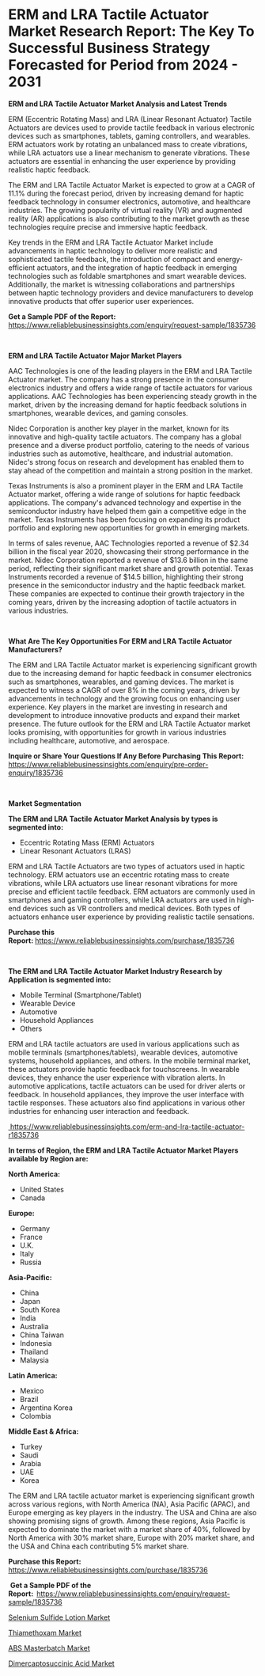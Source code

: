 <p><h1>ERM and LRA Tactile Actuator Market Research Report: The Key To Successful Business Strategy Forecasted for Period from 2024 - 2031</h1></p><p><strong>ERM and LRA Tactile Actuator Market Analysis and Latest Trends</strong></p>
<p><p>ERM (Eccentric Rotating Mass) and LRA (Linear Resonant Actuator) Tactile Actuators are devices used to provide tactile feedback in various electronic devices such as smartphones, tablets, gaming controllers, and wearables. ERM actuators work by rotating an unbalanced mass to create vibrations, while LRA actuators use a linear mechanism to generate vibrations. These actuators are essential in enhancing the user experience by providing realistic haptic feedback.</p><p>The ERM and LRA Tactile Actuator Market is expected to grow at a CAGR of 11.1% during the forecast period, driven by increasing demand for haptic feedback technology in consumer electronics, automotive, and healthcare industries. The growing popularity of virtual reality (VR) and augmented reality (AR) applications is also contributing to the market growth as these technologies require precise and immersive haptic feedback.</p><p>Key trends in the ERM and LRA Tactile Actuator Market include advancements in haptic technology to deliver more realistic and sophisticated tactile feedback, the introduction of compact and energy-efficient actuators, and the integration of haptic feedback in emerging technologies such as foldable smartphones and smart wearable devices. Additionally, the market is witnessing collaborations and partnerships between haptic technology providers and device manufacturers to develop innovative products that offer superior user experiences.</p></p>
<p><strong>Get a Sample PDF of the Report:&nbsp;</strong> <a href="https://www.reliablebusinessinsights.com/enquiry/request-sample/1835736">https://www.reliablebusinessinsights.com/enquiry/request-sample/1835736</a></p>
<p>&nbsp;</p>
<p><strong>ERM and LRA Tactile Actuator Major Market Players</strong></p>
<p><p>AAC Technologies is one of the leading players in the ERM and LRA Tactile Actuator market. The company has a strong presence in the consumer electronics industry and offers a wide range of tactile actuators for various applications. AAC Technologies has been experiencing steady growth in the market, driven by the increasing demand for haptic feedback solutions in smartphones, wearable devices, and gaming consoles.</p><p>Nidec Corporation is another key player in the market, known for its innovative and high-quality tactile actuators. The company has a global presence and a diverse product portfolio, catering to the needs of various industries such as automotive, healthcare, and industrial automation. Nidec's strong focus on research and development has enabled them to stay ahead of the competition and maintain a strong position in the market.</p><p>Texas Instruments is also a prominent player in the ERM and LRA Tactile Actuator market, offering a wide range of solutions for haptic feedback applications. The company's advanced technology and expertise in the semiconductor industry have helped them gain a competitive edge in the market. Texas Instruments has been focusing on expanding its product portfolio and exploring new opportunities for growth in emerging markets.</p><p>In terms of sales revenue, AAC Technologies reported a revenue of $2.34 billion in the fiscal year 2020, showcasing their strong performance in the market. Nidec Corporation reported a revenue of $13.6 billion in the same period, reflecting their significant market share and growth potential. Texas Instruments recorded a revenue of $14.5 billion, highlighting their strong presence in the semiconductor industry and the haptic feedback market. These companies are expected to continue their growth trajectory in the coming years, driven by the increasing adoption of tactile actuators in various industries.</p></p>
<p>&nbsp;</p>
<p><strong>What Are The Key Opportunities For ERM and LRA Tactile Actuator Manufacturers?</strong></p>
<p><p>The ERM and LRA Tactile Actuator market is experiencing significant growth due to the increasing demand for haptic feedback in consumer electronics such as smartphones, wearables, and gaming devices. The market is expected to witness a CAGR of over 8% in the coming years, driven by advancements in technology and the growing focus on enhancing user experience. Key players in the market are investing in research and development to introduce innovative products and expand their market presence. The future outlook for the ERM and LRA Tactile Actuator market looks promising, with opportunities for growth in various industries including healthcare, automotive, and aerospace.</p></p>
<p><strong>Inquire or Share Your Questions If Any Before Purchasing This Report:</strong> <a href="https://www.reliablebusinessinsights.com/enquiry/pre-order-enquiry/1835736">https://www.reliablebusinessinsights.com/enquiry/pre-order-enquiry/1835736</a></p>
<p>&nbsp;</p>
<p><strong>Market Segmentation</strong></p>
<p><strong>The ERM and LRA Tactile Actuator Market Analysis by types is segmented into:</strong></p>
<p><ul><li>Eccentric Rotating Mass (ERM) Actuators</li><li>Linear Resonant Actuators (LRAS)</li></ul></p>
<p><p>ERM and LRA Tactile Actuators are two types of actuators used in haptic technology. ERM actuators use an eccentric rotating mass to create vibrations, while LRA actuators use linear resonant vibrations for more precise and efficient tactile feedback. ERM actuators are commonly used in smartphones and gaming controllers, while LRA actuators are used in high-end devices such as VR controllers and medical devices. Both types of actuators enhance user experience by providing realistic tactile sensations.</p></p>
<p><strong>Purchase this Report:&nbsp;</strong><a href="https://www.reliablebusinessinsights.com/purchase/1835736">https://www.reliablebusinessinsights.com/purchase/1835736</a></p>
<p>&nbsp;</p>
<p><strong>The ERM and LRA Tactile Actuator Market Industry Research by Application is segmented into:</strong></p>
<p><ul><li>Mobile Terminal (Smartphone/Tablet)</li><li>Wearable Device</li><li>Automotive</li><li>Household Appliances</li><li>Others</li></ul></p>
<p><p>ERM and LRA tactile actuators are used in various applications such as mobile terminals (smartphones/tablets), wearable devices, automotive systems, household appliances, and others. In the mobile terminal market, these actuators provide haptic feedback for touchscreens. In wearable devices, they enhance the user experience with vibration alerts. In automotive applications, tactile actuators can be used for driver alerts or feedback. In household appliances, they improve the user interface with tactile responses. These actuators also find applications in various other industries for enhancing user interaction and feedback.</p></p>
<p><a href="https://www.reliablebusinessinsights.com/erm-and-lra-tactile-actuator-r1835736">&nbsp;https://www.reliablebusinessinsights.com/erm-and-lra-tactile-actuator-r1835736</a></p>
<p><strong>In terms of Region, the ERM and LRA Tactile Actuator Market Players available by Region are:</strong></p>
<p>
    <p> <strong> North America: </strong>
        <ul>
            <li>United States</li>
            <li>Canada</li>
        </ul>
        </p> 
    <p> <strong> Europe: </strong>
        <ul>
            <li>Germany</li>
            <li>France</li>
            <li>U.K.</li>
            <li>Italy</li>
            <li>Russia</li>
        </ul>
        </p> 
    <p> <strong> Asia-Pacific: </strong>
        <ul>
            <li>China</li>
            <li>Japan</li>
            <li>South Korea</li>
            <li>India</li>
            <li>Australia</li>
            <li>China Taiwan</li>
            <li>Indonesia</li>
            <li>Thailand</li>
            <li>Malaysia</li>
        </ul>
        </p> 
    <p> <strong> Latin America: </strong>
        <ul>
            <li>Mexico</li>
            <li>Brazil</li>
            <li>Argentina Korea</li>
            <li>Colombia</li>
        </ul>
        </p> 
    <p> <strong> Middle East & Africa: </strong>
        <ul>
            <li>Turkey</li>
            <li>Saudi</li>
            <li>Arabia</li>
            <li>UAE</li>
            <li>Korea</li>
        </ul>
    </p>
    </p>
<p><p>The ERM and LRA tactile actuator market is experiencing significant growth across various regions, with North America (NA), Asia Pacific (APAC), and Europe emerging as key players in the industry. The USA and China are also showing promising signs of growth. Among these regions, Asia Pacific is expected to dominate the market with a market share of 40%, followed by North America with 30% market share, Europe with 20% market share, and the USA and China each contributing 5% market share.</p></p>
<p><strong>Purchase this Report: </strong><a href="https://www.reliablebusinessinsights.com/purchase/1835736">https://www.reliablebusinessinsights.com/purchase/1835736</a></p>
<p>&nbsp;<strong>Get a Sample PDF of the Report:&nbsp;&nbsp;</strong><a href="https://www.reliablebusinessinsights.com/enquiry/request-sample/1835736">https://www.reliablebusinessinsights.com/enquiry/request-sample/1835736</a></p>
<p><strong></strong></p>
<p><p><a href="https://github.com/AdrianaPaucek2023/Market-Research-Report-List-1/blob/main/selenium-sulfide-lotion-market.md">Selenium Sulfide Lotion Market</a></p><p><a href="https://www.linkedin.com/pulse/thiamethoxam-market-global-regional-analysis-focus-end-f7xhe">Thiamethoxam Market</a></p><p><a href="https://www.linkedin.com/pulse/abs-masterbatch-market-trends-focusing-insight-forecast-analysis-exxoe">ABS Masterbatch Market</a></p><p><a href="https://github.com/cheribeninsig/Market-Research-Report-List-1/blob/main/dimercaptosuccinic-acid-market.md">Dimercaptosuccinic Acid Market</a></p></p>